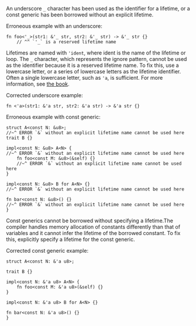 An underscore `_` character has been used as the identifier for a lifetime,
or a const generic has been borrowed without an explicit lifetime.

Erroneous example with an underscore:
```
fn foo<'_>(str1: &'_ str, str2: &'_ str) -> &'_ str {}
    // ^^ `'_` is a reserved lifetime name
```
Lifetimes are named with `'ident`, where ident is the name of the lifetime or
loop. The `_` character, which represents the ignore pattern, cannot be used
as the identifier because it is a reserved lifetime name. To fix
this, use a lowercase letter, or a series of lowercase letters as the lifetime
identifier. Often a single lowercase letter, such as `'a`, is sufficient.  For
more information, see [the book][bk-no].

Corrected underscore example:
```
fn <'a>(str1: &'a str, str2: &'a str) -> &'a str {}
```

Erroneous example with const generic:
```
struct A<const N: &u8>;
//~^ ERROR `&` without an explicit lifetime name cannot be used here
trait B {}

impl<const N: &u8> A<N> { 
//~^ ERROR `&` without an explicit lifetime name cannot be used here
    fn foo<const M: &u8>(&self) {}
    //~^ ERROR `&` without an explicit lifetime name cannot be used here
}

impl<const N: &u8> B for A<N> {}
//~^ ERROR `&` without an explicit lifetime name cannot be used here

fn bar<const N: &u8>() {}
//~^ ERROR `&` without an explicit lifetime name cannot be used here
}
```

Const generics cannot be borrowed without specifying a lifetime.The 
compiler handles memory allocation of constants differently than that of
variables and it cannot infer the lifetime of the borrowed constant.
To fix this, explicitly specify a lifetime for the const generic.

Corrected const generic example:
```
struct A<const N: &'a u8>;

trait B {}

impl<const N: &'a u8> A<N> {
    fn foo<const M: &'a u8>(&self) {}
}

impl<const N: &'a u8> B for A<N> {}

fn bar<const N: &'a u8>() {}
}
```
[bk-no]: https://doc.rust-lang.org/book/appendix-02-operators.html#non-operator-symbols
